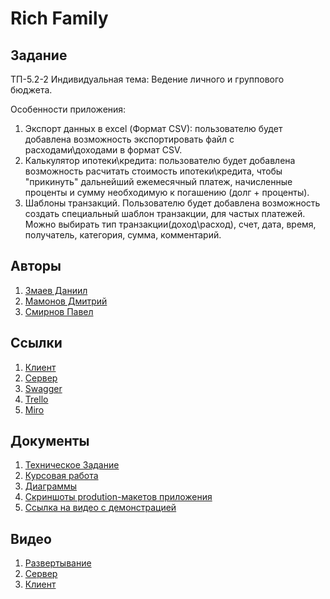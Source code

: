 # Rich Family 

## Задание
ТП-5.2-2
Индивидуальная тема: Ведение личного и группового бюджета.

Особенности приложения:
1. Экспорт данных в excel (Формат CSV): пользователю будет добавлена возможность экспортировать файл с расходами\доходами в формат CSV. 
2. Калькулятор ипотеки\кредита: пользователю будет добавлена возможность расчитать стоимость ипотеки\кредита, чтобы "прикинуть" дальнейший ежемесячный платеж, начисленные проценты и сумму необходимую к погашению (долг + проценты).
3. Шаблоны транзакций.
Пользователю будет добавлена возможность создать специальный шаблон транзакции, для частых платежей.
Можно выбирать тип транзакции(доход\расход), счет, дата, время, получатель, категория, сумма, комментарий.
## Авторы
1. [Змаев Даниил](https://github.com/dany0k)
2. [Мамонов Дмитрий](https://github.com/Dmitriy-M1319)
3. [Смирнов Павел](https://github.com/SmPavel)  
## Ссылки
1. [Клиент](https://github.com/dany0k/TP-5.2-2/tree/main/client)
2. [Сервер](https://github.com/dany0k/TP-5.2-2/tree/main/server)
3. [Swagger](http://109.172.44.143/api/v1/swagger/#/)
4. [Trello](https://trello.com/b/zsptCKGK/%D1%80%D0%B0%D0%B7%D1%80%D0%B0%D0%B1%D0%BE%D1%82%D0%BA%D0%B0-%D0%BF%D1%80%D0%B8%D0%BB%D0%BE%D0%B6%D0%B5%D0%BD%D0%B8%D1%8F-%D0%B2%D0%B5%D0%B4%D0%B5%D0%BD%D0%B8%D0%B5-%D0%B4%D0%BE%D0%BC%D0%B0%D1%88%D0%BD%D0%B5%D0%B3%D0%BE-%D0%B1%D1%8E%D0%B4%D0%B6%D0%B5%D1%82%D0%B0-%D1%80%D0%B5%D0%BA%D0%BE%D0%BC%D0%B5%D0%BD%D0%B4%D0%B0%D1%86%D0%B8%D0%B8-%D0%BF%D0%BE-%D1%81%D0%BE%D0%BA%D1%80%D0%B0%D1%89%D0%B5%D0%BD%D0%B8%D1%8E-%D1%80%D0%B0%D1%81%D1%85%D0%BE%D0%B4%D0%BE%D0%B2)
5. [Miro](https://miro.com/app/board/uXjVPjEOpGs=/?share_link_id=84634999552)
## Документы
1. [Техническое Задание](https://github.com/dany0k/TP-5.2-2/blob/main/docs/%D0%A2%D0%97%20%D0%9F%D0%9E%20%D0%A2%D0%9F.pdf)
2. [Курсовая работа](https://github.com/dany0k/TP-5.2-2/blob/main/docs/%D0%9A%D1%83%D1%80%D1%81%D0%BE%D0%B2%D0%B0%D1%8F%20%D1%80%D0%B0%D0%B1%D0%BE%D1%82%D0%B0.pdf)
3. [Диаграммы](https://github.com/dany0k/TP-5.2-2/tree/main/diagrams)
4. [Скриншоты prodution-макетов приложения](https://github.com/dany0k/TP-5.2-2/tree/main/prod_design)
5. [Ссылка на видео с демонстрацией](https://youtu.be/T4PBL5pf0Os)
## Видео
1. [Развертывание](https://drive.google.com/file/d/1aXksFNOkljwxngMgkMBU_DxrJeG0yNA-/view)
2. [Сервер](https://drive.google.com/file/d/1jjv6IrYiJTzTIivG7nK8xCbEI8wMXNM3/view)
3. [Клиент](https://drive.google.com/file/d/1NjE8AoDp90DTvMX6oVq5EhssETlK5i_k/view)
